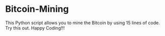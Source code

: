 # Bitcoin-Mining
This Python script allows you to mine the Bitcoin by using 15 lines of code. Try this out. Happy Coding!!!
